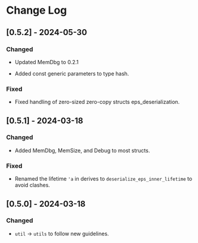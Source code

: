 # Change Log

## [0.5.2] - 2024-05-30

### Changed

* Updated MemDbg to 0.2.1

* Added const generic parameters to type hash.

### Fixed

* Fixed handling of zero-sized zero-copy structs eps_deserialization.


## [0.5.1] - 2024-03-18

### Changed

* Added MemDbg, MemSize, and Debug to most structs.

### Fixed

* Renamed the lifetime `'a` in derives to `deserialize_eps_inner_lifetime`
  to avoid clashes.


## [0.5.0] - 2024-03-18

### Changed

* `util` -> `utils` to follow new guidelines.
